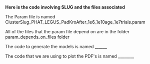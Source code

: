 **Here is the code involving SLUG and the files associated**

The Param file is named ClusterSlug_PHAT_LEGUS_PadKroAfter_1e6_1e10age_1e7trials.param

All of the files that the param file depend on are in the folder param_depends_on_files folder

The code to generate the models is named ______

The code that we are using to plot the PDF's is named ________
